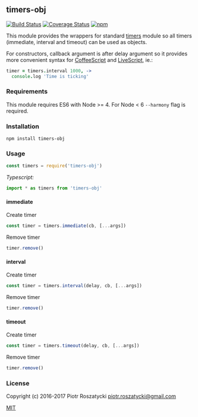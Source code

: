 ## timers-obj

[![Build Status](https://secure.travis-ci.org/dex4er/js-timers-obj.svg)](http://travis-ci.org/dex4er/js-timers-obj) [![Coverage Status](https://coveralls.io/repos/github/dex4er/js-timers-obj/badge.svg)](https://coveralls.io/github/dex4er/js-timers-obj) [![npm](https://img.shields.io/npm/v/timers-obj.svg)](https://www.npmjs.com/package/timers-obj)

This module provides the wrappers for standard [timers](https://nodejs.org/api/timers.html)
module so all timers (immediate, interval and timeout) can be used as objects.

For constructors, callback argument is after delay argument so it provides more
convenient syntax for [CoffeeScript](http://coffeescript.org/) and
[LiveScript](http://livescript.net/), ie.:

```coffee
timer = timers.interval 1000, ->
  console.log 'Time is ticking'
```

### Requirements

This module requires ES6 with Node >= 4. For Node < 6 `--harmony` flag is
required.

### Installation

```shell
npm install timers-obj
```

### Usage

```js
const timers = require('timers-obj')
```

_Typescript:_

```ts
import * as timers from 'timers-obj'
```

#### immediate

Create timer

```js
const timer = timers.immediate(cb, [...args])
```

Remove timer

```js
timer.remove()
```

#### interval

Create timer

```js
const timer = timers.interval(delay, cb, [...args])
```

Remove timer

```js
timer.remove()
```

#### timeout

Create timer

```js
const timer = timers.timeout(delay, cb, [...args])
```

Remove timer

```js
timer.remove()
```

### License

Copyright (c) 2016-2017 Piotr Roszatycki <piotr.roszatycki@gmail.com>

[MIT](https://opensource.org/licenses/MIT)
